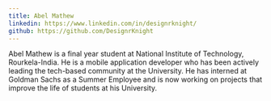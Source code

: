 ```yaml
---
title: Abel Mathew
linkedin: https://www.linkedin.com/in/designrknight/
github: https://github.com/DesignrKnight
---
```

Abel Mathew is a final year student at National Institute of Technology, Rourkela-India. He is a mobile application developer who has been actively leading the tech-based community at the University. He has interned at Goldman Sachs as a Summer Employee and is now working on projects that improve the life of students at his University.

